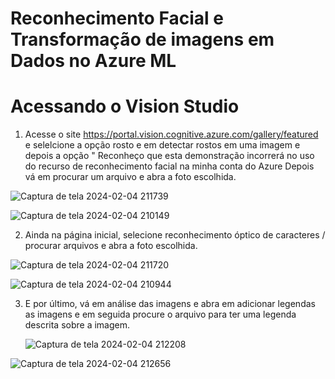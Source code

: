 # Reconhecimento Facial e Transformação de imagens em Dados no Azure ML


# Acessando o Vision Studio

1. Acesse o site https://portal.vision.cognitive.azure.com/gallery/featured e selelcione a opção rosto e em detectar rostos em uma imagem e depois a opção " Reconheço que esta demonstração incorrerá no uso  do recurso de reconhecimento facial na minha conta do Azure
Depois vá em procurar um arquivo e abra a foto escolhida.


![Captura de tela 2024-02-04 211739](https://github.com/alinedfernandes27/Reconhecimento-Facial-e-transforma-o-de-imagens-em-Dados-no-Azure-ML/assets/115157598/276baaf7-6ffa-44f7-a18b-40cdc5ee5ba5)

![Captura de tela 2024-02-04 210149](https://github.com/alinedfernandes27/Reconhecimento-Facial-e-transforma-o-de-imagens-em-Dados-no-Azure-ML/assets/115157598/ff4e0c55-3727-446b-a953-3d466b20ebec)


2. Ainda na página inicial, selecione reconhecimento óptico de caracteres / procurar arquivos e abra a foto escolhida.
   
![Captura de tela 2024-02-04 211720](https://github.com/alinedfernandes27/Reconhecimento-Facial-e-transforma-o-de-imagens-em-Dados-no-Azure-ML/assets/115157598/caeec774-6bf1-4897-b712-251c959d16fb)

![Captura de tela 2024-02-04 210944](https://github.com/alinedfernandes27/Reconhecimento-Facial-e-transforma-o-de-imagens-em-Dados-no-Azure-ML/assets/115157598/616c658f-7c8a-41a2-ac49-74424c29030d)


 3. E por último, vá em análise das imagens e abra em adicionar legendas as imagens e em seguida procure o arquivo para ter uma legenda descrita sobre a imagem.
    
    ![Captura de tela 2024-02-04 212208](https://github.com/alinedfernandes27/Reconhecimento-Facial-e-transforma-o-de-imagens-em-Dados-no-Azure-ML/assets/115157598/f5dcbcca-aa2a-46fd-8f4f-3fb29878ef0a)
    
![Captura de tela 2024-02-04 212656](https://github.com/alinedfernandes27/Reconhecimento-Facial-e-transforma-o-de-imagens-em-Dados-no-Azure-ML/assets/115157598/ed265945-fa25-404c-8bcd-b393b99b5e5c)
